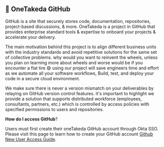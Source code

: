 
## 🔧 OneTakeda GitHub

GitHub is a site that securely stores code, documentation, repositories, project-based discussions, & more. OneTakeda is a project in GitHub that provides enterprise standard tools & expertise to onboard your projects & accelerate your delivery.

The main motivation behind this project is to align different business units with the industry standards and avoid repetitive solutions for the same set of collective problems. 
why would you want to reinvent the wheels, unless you plan on learning more about wheels and worse would be if you encounter a flat tire :smile: using our project will save engineers time and effort as we automate all your software workflows, Build, test, and deploy your code in a secure cloud environment. 
    
We make sure there is never a version mismatch on your deliverables by relaying on GitHub version control features.  it's important to highlight we provide a solution that supports distributed workforce (employees, consultants, partners, etc.) which is controlled by access policies with specified permissions to users and repositories.

  **How do I access GitHub**?

Users must first create their oneTakeda GitHub account through Okta SSO. Please visit this page to learn how to create your GitHub account [Github New User Access Guide](https://mytakeda.sharepoint.com/:p:/r/sites/DevOps/_layouts/15/Doc.aspx?sourcedoc=%7B20F91A70-6FB5-48D8-BB79-9009C9F16CC8%7D&file=GitHub%20New%20User%20Access%20Guide.pptx&action=edit&mobileredirect=true).
